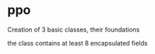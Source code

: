 # ppo

Creation of 3 basic classes, their foundations

the class contains at least 8 encapsulated fields
